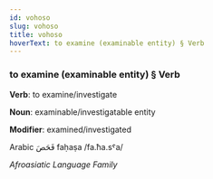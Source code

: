 ```yaml
---
id: vohoso
slug: vohoso
title: vohoso
hoverText: to examine (examinable entity) § Verb
---
```


### to examine (examinable entity) § Verb

**Verb**: to examine/investigate

**Noun**: examinable/investigatable entity

**Modifier**: examined/investigated

Arabic فَحَصَ faḥaṣa /fa.ħa.sˤa/

*Afroasiatic Language Family*